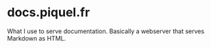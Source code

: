 # docs.piquel.fr

What I use to serve documentation. Basically a webserver that serves Markdown as HTML.

